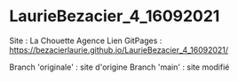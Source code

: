 # LaurieBezacier_4_16092021
Site : La Chouette Agence
Lien GitPages : https://bezacierlaurie.github.io/LaurieBezacier_4_16092021/

Branch 'originale' : site d'origine
Branch 'main' : site modifié
